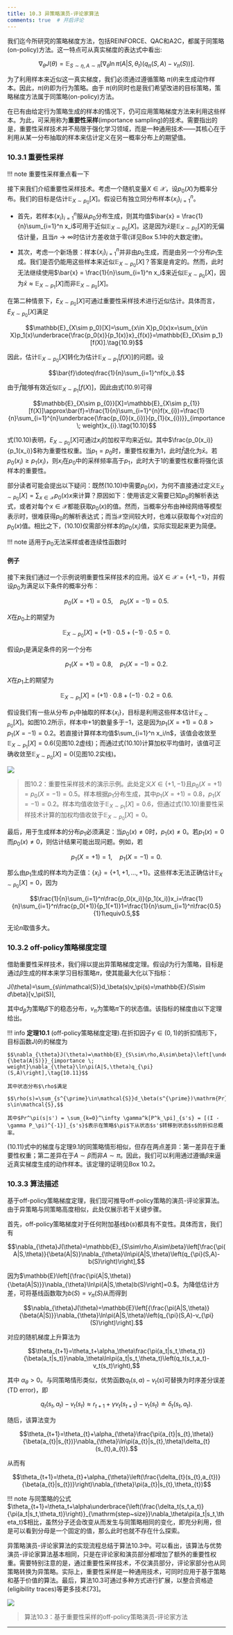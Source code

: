 ```yaml
---
title: 10.3 异策略演员-评论家算法
comments: true  # 开启评论
---
```

我们迄今所研究的策略梯度方法，包括REINFORCE、QAC和A2C，都属于同策略(on-policy)方法。这一特点可从真实梯度的表达式中看出:

$$\nabla_\theta J(\theta)=\mathbb{E}_{S\sim\eta,A\sim\pi}\left[\nabla_\theta\ln\pi(A|S,\theta_t)(q_\pi(S,A)-v_\pi(S))\right].$$

为了利用样本来近似这一真实梯度，我们必须通过遵循策略 $\pi(\theta)$来生成动作样本。因此，$\pi(\theta)$即为行为策略。由于 $\pi(\theta)$同时也是我们希望改进的目标策略，策略梯度方法属于同策略(on-policy)方法。

在已有由给定行为策略生成的样本的情况下，仍可应用策略梯度方法来利用这些样本。为此，可采用称为**重要性采样**(importance sampling)的技术。需要指出的是，重要性采样技术并不局限于强化学习领域，而是一种通用技术——其核心在于利用从某一分布抽取的样本来估计定义在另一概率分布上的期望值。

### 10.3.1 重要性采样

!!! note
    重要性采样重点看一下

接下来我们介绍重要性采样技术。考虑一个随机变量$X \in \mathcal{X}$，设$p_0(X)$为概率分布。我们的目标是估计$\mathbb{E}_{X\sim p_0}[X]$。假设已有独立同分布样本$\{x_i\}_{i=1}^n$。

- 首先，若样本$\{x_i\}_{i=1}^n$服从$p_0$分布生成，则其均值$\bar{x} = \frac{1}{n}\sum_{i=1}^n x_i$可用于近似$\mathbb{E}_{X\sim p_0}[X]$。这是因为$\bar{x}$是$\mathbb{E}_{X\sim p_0}[X]$的无偏估计量，且当$n \to \infty$时估计方差收敛于零(详见Box 5.1中的大数定律)。

- 其次，考虑一个新场景：样本$\{x_i\}_{i=1}^n$并非由$p_0$生成，而是由另一个分布$p_1$生成。我们是否仍能用这些样本来近似$\mathbb{E}_{X\sim p_0}[X]$？答案是肯定的。然而，此时无法继续使用$\bar{x} = \frac{1}{n}\sum_{i=1}^n x_i$来近似$\mathbb{E}_{X\sim p_0}[X]$，因为$\bar{x} \approx \mathbb{E}_{X\sim p_1}[X]$而非$\mathbb{E}_{X\sim p_0}[X]$。

在第二种情景下，$E_{X∼p_0}[X]$可通过重要性采样技术进行近似估计。具体而言，$E_{X∼p_0}[X]$满足

$$\mathbb{E}_{X\sim p_0}[X]=\sum_{x\in X}p_0(x)x=\sum_{x\in X}p_1(x)\underbrace{\frac{p_0(x)}{p_1(x)}x}_{f(x)}=\mathbb{E}_{X\sim p_1}[f(X)].\tag{10.9}$$

因此，估计$\mathbb{E}_{X\sim p_0}[X]$转化为估计$\mathbb{E}_{X\sim p_1}[f(X)]$的问题。设

$$\bar{f}\doteq\frac{1}{n}\sum_{i=1}^nf(x_i).$$

由于$\bar{f}$能够有效近似$\mathbb{E}_{X\sim p_1}[f(X)]$，因此由式$(10.9)$可得

$$\mathbb{E}_{X\sim p_{0}}[X]=\mathbb{E}_{X\sim p_{1}}[f(X)]\approx\bar{f}=\frac{1}{n}\sum_{i=1}^{n}f(x_{i})=\frac{1}{n}\sum_{i=1}^{n}\underbrace{\frac{p_{0}(x_{i})}{p_{1}(x_{i})}}_{importance \; weight}x_{i}.\tag{10.10}$$

式$(10.10)$表明，$E_{X\sim p_0}[X]$可通过$x_i$的加权平均来近似。其中$\frac{p_0(x_i)}{p_1(x_i)}$称为重要性权重。当$p_1 = p_0$时，重要性权重为1，此时$\bar{f}$退化为$\bar{x}$。若$p_0(x_i) ≥ p_1(x_i)$，则$x_i$在$p_0$中的采样频率高于$p_1$，此时大于$1$的重要性权重将强化该样本的重要性。

部分读者可能会提出以下疑问：既然$(10.10)$中需要$p_0(x)$，为何不直接通过定义$\mathbb{E}_{X\sim p_0}[X] = \sum_{x\in\mathcal{X}} p_0(x)x$来计算？原因如下：使用该定义需要已知$p_0$的解析表达式，或者对每个$x \in \mathcal{X}$都能获取$p_0(x)$的值。然而，当概率分布由神经网络等模型表示时，很难获得$p_0$的解析表达式；而当$\mathcal{X}$空间较大时，也难以获取每个$x$对应的$p_0(x)$值。相比之下，$(10.10)$仅需部分样本的$p_0(x_i)$值，实际实现起来更为简便。

!!! note
    适用于$p_0$无法采样或者连续性函数时

#### 例子

接下来我们通过一个示例说明重要性采样技术的应用。设$X \in \mathcal{X} = \{+1, -1\}$，并假设$p_0$为满足以下条件的概率分布：

$$p_0(X=+1)=0.5,\quad p_0(X=-1)=0.5.$$

$X$在$p_0$上的期望为

$$\mathbb{E}_{X\sim p_0}[X]=(+1)\cdot0.5+(-1)\cdot0.5=0.$$

假设$p_1$是满足条件的另一个分布

$$p_1(X=+1)=0.8,\quad p_1(X=-1)=0.2.$$

$X$在$p_1$上的期望为

$$\mathbb{E}_{X\sim p_1}[X]=(+1)\cdot0.8+(-1)\cdot0.2=0.6.$$

假设我们有一些从分布 $p_1$中抽取的样本$\{x_i\}$，目标是利用这些样本估计$\mathbb{E}_{X\sim p_0}[X]$。如图$10.2$所示，样本中$+1$的数量多于$-1$，这是因为$p_1(X=+1)=0.8 > p_1(X=-1)=0.2$。若直接计算样本均值$\sum_{i=1}^n x_i/n$，该值会收敛至$\mathbb{E}_{X\sim p_1}[X]=0.6$(见图$10.2$虚线)；而通过式$(10.10)$计算加权平均值时，该值可正确收敛至$\mathbb{E}_{X\sim p_0}[X]=0$(见图$10.2$实线)。

 ![](../img/10/3.png)

 > 图$10.2$：重要性采样技术的演示示例。此处定义$X \in \{+1, -1\}$且$p_0(X = +1) = p_0(X = -1) =0.5$。样本根据$p_1$分布生成，其中$p_1(X = +1) =0.8$，$p_1(X = -1) =0.2$。样本均值收敛于$\mathbb{E}_{X\sim p_1}[X] =0.6$，但通过式$(10.10)$重要性采样技术计算的加权均值收敛于$\mathbb{E}_{X\sim p_0}[X] =0$。

最后，用于生成样本的分布$p_1$必须满足：当$p_0(x) \neq0$时，$p_1(x) \neq0$。若$p_1(x) =0$而$p_0(x) \neq0$，则估计结果可能出现问题。例如，若

$$p_1(X=+1)=1,\quad p_1(X=-1)=0.$$

那么由$p_1$生成的样本均为正值：$\{x_i\} = \{+1, +1, \ldots, +1\}$。这些样本无法正确估计$\mathbb{E}_{X\sim p_0}[X] =0$，因为

$$\frac{1}{n}\sum_{i=1}^n\frac{p_0(x_i)}{p_1(x_i)}x_i=\frac{1}{n}\sum_{i=1}^n\frac{p_0(+1)}{p_1(+1)}1=\frac{1}{n}\sum_{i=1}^n\frac{0.5}{1}1\equiv0.5,$$

无论$n$取值多大。

### 10.3.2 off-policy策略梯度定理

借助重要性采样技术，我们得以提出异策略梯度定理。假设$\beta$为行为策略，目标是通过$\beta$生成的样本来学习目标策略$\pi$，使其能最大化以下指标：

J(\theta)=\sum_{s\in\mathcal{S}}d_\beta(s)v_\pi(s)=\mathbb{E}_{S\sim d_\beta}[v_\pi(S)],

其中$d_\beta$为策略$\beta$下的稳态分布，$v_\pi$为策略$\pi$下的状态值。该指标的梯度由以下定理给出。

!!! info
    **定理10.1** (off-policy策略梯度定理).在折扣因子$\gamma\in(0,1)$的折扣情形下，目标函数$J(\theta)$的梯度为

    $$\nabla_{\theta}J(\theta)=\mathbb{E}_{S\sim\rho,A\sim\beta}\left[\underbrace{\frac{\pi(A|S,\theta)}{\beta(A|S)}}_{importance \; weight}\nabla_{\theta}\ln\pi(A|S,\theta)q_{\pi}(S,A)\right],\tag{10.11}$$

    其中状态分布$\rho$满足

    $$\rho(s)=\sum_{s^{\prime}\in\mathcal{S}}d_\beta(s^{\prime})\mathrm{Pr}_\pi(s|s^{\prime}),\quad s\in\mathcal{S},$$

    其中$Pr^\pi(s|s') = \sum_{k=0}^\infty \gamma^k[P^k_\pi]_{s's} = [(I - \gamma P_\pi)^{-1}]_{s's}$表示在策略$\pi$下从状态$s'$转移到状态$s$的折扣总概率。

(10.11)式中的梯度与定理9.1的同策略情形相似，但存在两点差异：第一差异在于重要性权重；第二差异在于$A \sim \beta$而非$A \sim \pi$。因此，我们可以利用通过遵循$\beta$来逼近真实梯度生成的动作样本。该定理的证明见Box $10.2$。

### 10.3.3 算法描述

基于off-policy策略梯度定理，我们现可推导off-policy策略的演员-评论家算法。由于异策略与同策略高度相似，此处仅展示若干关键步骤。

首先，off-policy策略梯度对于任何附加基线$b(s)$都具有不变性。具体而言，我们有

$$\nabla_{\theta}J(\theta)=\mathbb{E}_{S\sim\rho,A\sim\beta}\left[\frac{\pi(A|S,\theta)}{\beta(A|S)}\nabla_{\theta}\ln\pi(A|S,\theta)\left(q_{\pi}(S,A)-b(S)\right)\right],$$

因为$\mathbb{E}\left[{\frac{\pi(A|S,\theta)}{\beta(A|S)}}\nabla_{\theta}\ln\pi(A|S,\theta)b(S)\right]=0.$。为降低估计方差，可将基线函数取为$b(S) = v_\pi(S)$从而得到

$$\nabla_{\theta}J(\theta)=\mathbb{E}\left[{\frac{\pi(A|S,\theta)}{\beta(A|S)}}\nabla_{\theta}\ln\pi(A|S,\theta)\left(q_{\pi}(S,A)-v_{\pi}(S)\right)\right].$$

对应的随机梯度上升算法为

$$\theta_{t+1}=\theta_t+\alpha_\theta\frac{\pi(a_t|s_t,\theta_t)}{\beta(a_t|s_t)}\nabla_\theta\ln\pi(a_t|s_t,\theta_t)\left(q_t(s_t,a_t)-v_t(s_t)\right),$$

其中 $\alpha_\theta >0$。与同策略情形类似，优势函数$q_t(s, a) - v_t(s)$可替换为时序差分误差(TD error)，即

$$q_t(s_t,a_t)-v_t(s_t)\approx r_{t+1}+\gamma v_t(s_{t+1})-v_t(s_t)\doteq\delta_t(s_t,a_t).$$

随后，该算法变为

$$\theta_{t+1}=\theta_{t}+\alpha_{\theta}\frac{\pi(a_{t}|s_{t},\theta)}{\beta(a_{t}|s_{t})}\nabla_{\theta}\ln\pi(a_{t}|s_{t},\theta)\delta_{t}(s_{t},a_{t}).$$

从而有

$$\theta_{t+1}=\theta_{t}+\alpha_{\theta}\left(\frac{\delta_{t}(s_{t},a_{t})}{\beta(a_{t}|s_{t})}\right)\nabla_{\theta}\pi(a_{t}|s_{t},\theta_{t})$$

!!! note
    与同策略的公式$\theta_{t+1}=\theta_t+\alpha\underbrace{\left(\frac{\delta_t(s_t,a_t)}{\pi(a_t|s_t,\theta_t)}\right)}_{\mathrm{step~size}}\nabla_\theta\pi(a_t|s_t,\theta_t)$相比，虽然分子还会改变从而发生与同策略相同的变化，即充分利用，但是可以看到分母是一个固定的值，那么此时也就不存在什么探索。

异策略演员-评论家算法的实现流程总结于算法$10.3$中。可以看出，该算法与优势演员-评论家算法基本相同，只是在评论家和演员部分都增加了额外的重要性权重。需要特别注意的是，通过重要性采样技术，不仅演员部分，评论家部分也从同策略转换为异策略。实际上，重要性采样是一种通用技术，可同时应用于基于策略和基于价值的算法。最后，算法$10.3$可通过多种方式进行扩展，以整合资格迹(eligibility traces)等更多技术[73]。

 ![](../img/10/4.png)

 > 算法$10.3$：基于重要性采样的off-policy策略演员-评论家方法

---